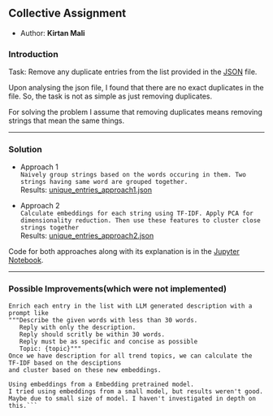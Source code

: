 ## Collective Assignment
- Author: **Kirtan Mali**

### Introduction

Task: Remove any duplicate entries from the list provided in the [JSON](data/rawTrends.json) file.

Upon analysing the json file, I found that there are no exact duplicates in the file.
So, the task is not as simple as just removing duplicates.

For solving the problem I assume that removing duplicates means removing strings that mean the same things.  

___
### Solution

- Approach 1  
  `Naively group strings based on the words occuring in them. Two strings having same word are grouped together.`  
  Results: [unique_entries_approach1.json](results/unique_entries_approach1.json)
  
- Approach 2  
  `Calculate embeddings for each string using TF-IDF. Apply PCA for dimensionality reduction. Then use these features to cluster close strings together`  
  Results: [unique_entries_approach2.json](results/unique_entries_approach2.json)

Code for both approaches along with its explanation is in the  [Jupyter Notebook](Remove%20Duplicates.ipynb).  
___
### Possible Improvements(which were not implemented)
  ```
  Enrich each entry in the list with LLM generated description with a prompt like
  """Describe the given words with less than 30 words.
     Reply with only the description.
     Reply should scritly be within 30 words.
     Reply must be as specific and concise as possible
     Topic: {topic}"""
  Once we have description for all trend topics, we can calculate the TF-IDF based on the desciptions
  and cluster based on these new embeddings.

  Using embeddings from a Embedding pretrained model.
  I tried using embeddings from a small model, but results weren't good.
  Maybe due to small size of model. I haven't investigated in depth on this.```
